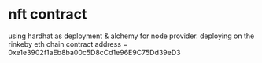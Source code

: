 # nft contract

using hardhat as deployment & alchemy for node provider. deploying on the rinkeby eth chain
contract address = 0xe1e3902f1aEb8ba00c5D8cCd1e96E9C75Dd39eD3
